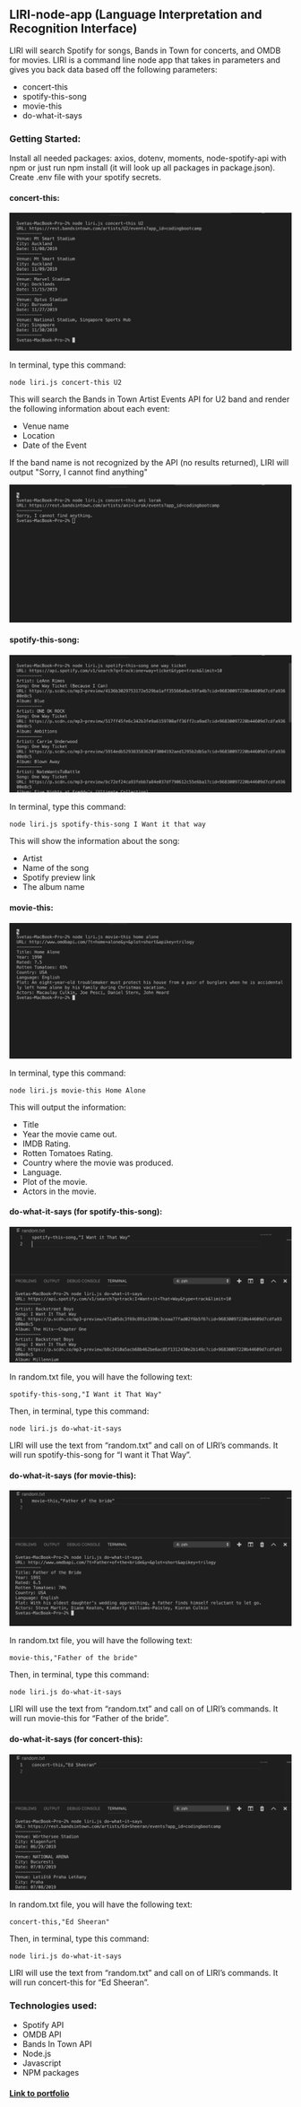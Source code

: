 ## LIRI-node-app (Language Interpretation and Recognition Interface)
LIRI will search Spotify for songs, Bands in Town for concerts, and OMDB for movies.
LIRI is a command line node app that takes in parameters and gives you back data based off the following parameters: 

-	concert-this
-	spotify-this-song
-	movie-this
-	do-what-it-says

### Getting Started: 
Install all needed packages: axios, dotenv, moments, node-spotify-api with npm or just run npm install (it will look up all packages in package.json).
Create .env file with your spotify secrets.


#### concert-this: 

![Screen shot](images/concert-thisU2.png)

In terminal, type this command:
```
node liri.js concert-this U2
```
This will search the Bands in Town Artist Events API for U2 band and render the following information about each event:

-	Venue name
-	Location
-	Date of the Event

If the band name is not recognized by the API (no results returned), LIRI will output "Sorry, I cannot find anything"

![Screen shot](images/concert-thisNoResult.png)


#### spotify-this-song: 

![Screen shot](images/spotify-this-song.png)

In terminal, type this command:
```
node liri.js spotify-this-song I Want it that way
```
This will show the information about the song:

-	Artist
-	Name of the song
-	Spotify preview link
-	The album name

#### movie-this: 

![Screen shot](images/movie-this.png)

In terminal, type this command:
```
node liri.js movie-this Home Alone
```
This will output the information:
-	Title
-	Year the movie came out.
-	IMDB Rating.
-	Rotten Tomatoes Rating.
-	Country where the movie was produced.
-	Language.
-	Plot of the movie.
-	Actors in the movie.

#### do-what-it-says (for spotify-this-song): 

![Screen shot](images/do-what-it-saysIWantItThatWay.png)

In random.txt file, you will have the following text:
```
spotify-this-song,"I Want it That Way"
```
Then, in terminal, type this command:
```
node liri.js do-what-it-says
```
LIRI will use the text from “random.txt” and call on of LIRI’s commands. 
It will run spotify-this-song for “I want it That Way”.

#### do-what-it-says (for movie-this): 

![Screen shot](images/do-what-it-saysMovie.png)

In random.txt file, you will have the following text:
```
movie-this,"Father of the bride"
```
Then, in terminal, type this command:
```
node liri.js do-what-it-says
```
LIRI will use the text from “random.txt” and call on of LIRI’s commands. 
It will run movie-this for “Father of the bride”.

#### do-what-it-says (for concert-this): 

![Screen shot](images/do-what-it-saysConcert.png)

In random.txt file, you will have the following text:
```
concert-this,"Ed Sheeran"
```
Then, in terminal, type this command:
```
node liri.js do-what-it-says
```
LIRI will use the text from “random.txt” and call on of LIRI’s commands. 
It will run concert-this for “Ed Sheeran”.

### Technologies used:

* Spotify API
* OMDB API
* Bands In Town API
* Node.js
* Javascript
* NPM packages

#### [Link to portfolio](https://code-sy.github.io/Portfolio/portfolio.html)

